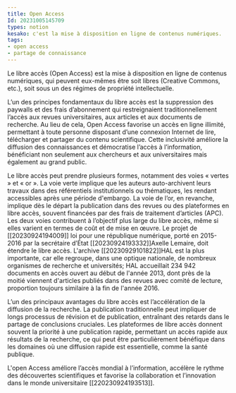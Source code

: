```yaml
---
title: Open Access 
Id: 20231005145709 
types: notion
kesako: c'est la mise à disposition en ligne de contenus numériques.
tags:
- open access
- partage de connaissance
---
```


Le libre accès (Open Access) est la mise à disposition en ligne de contenus numériques, qui peuvent eux-mêmes être soit libres (Creative Commons, etc.), soit sous un des régimes de propriété intellectuelle.

L’un des principes fondamentaux du libre accès est la suppression des paywalls et des frais d’abonnement qui restreignaient traditionnellement l’accès aux revues universitaires, aux articles et aux documents de recherche. Au lieu de cela, Open Access favorise un accès en ligne illimité, permettant à toute personne disposant d’une connexion Internet de lire, télécharger et partager du contenu scientifique. Cette inclusivité améliore la diffusion des connaissances et démocratise l’accès à l’information, bénéficiant non seulement aux chercheurs et aux universitaires mais également au grand public.

Le libre accès peut prendre plusieurs formes, notamment des voies « vertes » et « or ». La voie verte implique que les auteurs auto-archivent leurs travaux dans des référentiels institutionnels ou thématiques, les rendant accessibles après une période d'embargo. La voie de l’or, en revanche, implique dès le départ la publication dans des revues ou des plateformes en libre accès, souvent financées par des frais de traitement d’articles (APC). Les deux voies contribuent à l’objectif plus large du libre accès, même si elles varient en termes de coût et de mise en œuvre. 
Le projet de [[20230924194009]] loi pour une république numérique, porté en 2015-2016 par la secrétaire d’État [[20230924193332]]Axelle Lemaire, doit étendre le libre accès. L'archive [[20230929101822]]HAL est la plus importante, car elle regroupe, dans une optique nationale, de nombreux organismes de recherche et universités; HAL accueillait 234 942 documents en accès ouvert au début de l'année 2013, dont près de la moitié viennent d'articles publiés dans des revues avec comité de lecture, proportion toujours similaire à la fin de l'année 2016.

L’un des principaux avantages du libre accès est l’accélération de la diffusion de la recherche. La publication traditionnelle peut impliquer de longs processus de révision et de publication, entraînant des retards dans le partage de conclusions cruciales. Les plateformes de libre accès donnent souvent la priorité à une publication rapide, permettant un accès rapide aux résultats de la recherche, ce qui peut être particulièrement bénéfique dans les domaines où une diffusion rapide est essentielle, comme la santé publique.

L'open Access améliore l’accès mondial à l’information, accélère le rythme des découvertes scientifiques et favorise la collaboration et l’innovation dans le monde universitaire [[220230924193513]]. 